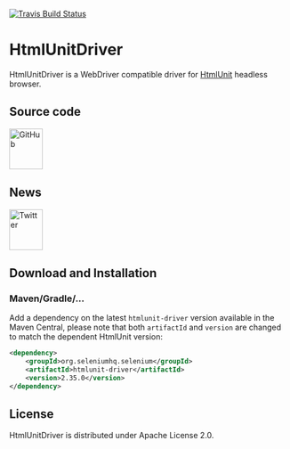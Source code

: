 [![Travis Build Status](https://travis-ci.org/SeleniumHQ/htmlunit-driver.svg?branch=master)](https://travis-ci.org/SeleniumHQ/htmlunit-driver/)

# HtmlUnitDriver

HtmlUnitDriver is a WebDriver compatible driver for [HtmlUnit](http://htmlunit.sourceforge.net/) headless browser.

## Source code
[<img src="http://htmlunit.sourceforge.net/images/logos/github.png" alt="GitHub" height="73" width="60">](https://github.com/HtmlUnit/htmlunit)

## News
[<img src="http://htmlunit.sourceforge.net/images/logos/twitter.png" alt="Twitter" height="73" width="60">](https://twitter.com/HtmlUnit)

## Download and Installation

### Maven/Gradle/...

Add a dependency on the latest `htmlunit-driver` version available in the Maven Central, please note that both `artifactId` and `version` are changed to match the dependent HtmlUnit version:

```xml
<dependency>
    <groupId>org.seleniumhq.selenium</groupId>
    <artifactId>htmlunit-driver</artifactId>
    <version>2.35.0</version>
</dependency>
```

## License

HtmlUnitDriver is distributed under Apache License 2.0.
